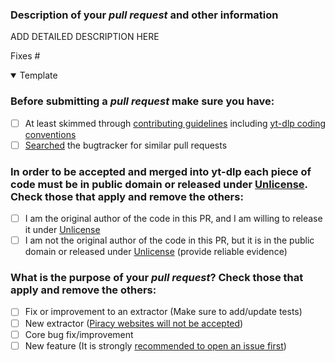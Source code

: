 <!--
    **IMPORTANT**: PRs without the template will be CLOSED
    
    Due to the high volume of pull requests, it may be a while before your PR is reviewed.
    Please try to keep your pull request focused on a single bugfix or new feature.
    Pull requests with a vast scope and/or very large diff will take much longer to review.
    It is recommended for new contributors to stick to smaller pull requests, so you can receive much more immediate feedback as you familiarize yourself with the codebase.

    PLEASE AVOID FORCE-PUSHING once a review has started, as it makes reviewing more difficult.
-->

### Description of your *pull request* and other information

ADD DETAILED DESCRIPTION HERE

Fixes #


<details open><summary>Template</summary> <!-- OPEN is intentional -->

<!--
    # PLEASE FOLLOW THE GUIDE BELOW

    - You will be asked some questions, please read them **carefully** and answer honestly
    - Put an `x` into all the boxes `[ ]` relevant to your *pull request* (like [x])
    - Use *Preview* tab to see what your *pull request* will actually look like
-->

### Before submitting a *pull request* make sure you have:
- [ ] At least skimmed through [contributing guidelines](https://github.com/yt-dlp/yt-dlp/blob/master/CONTRIBUTING.md#developer-instructions) including [yt-dlp coding conventions](https://github.com/yt-dlp/yt-dlp/blob/master/CONTRIBUTING.md#yt-dlp-coding-conventions)
- [ ] [Searched](https://github.com/yt-dlp/yt-dlp/search?q=is%3Apr&type=Issues) the bugtracker for similar pull requests

### In order to be accepted and merged into yt-dlp each piece of code must be in public domain or released under [Unlicense](http://unlicense.org/). Check those that apply and remove the others:
- [ ] I am the original author of the code in this PR, and I am willing to release it under [Unlicense](http://unlicense.org/)
- [ ] I am not the original author of the code in this PR, but it is in the public domain or released under [Unlicense](http://unlicense.org/) (provide reliable evidence)

### What is the purpose of your *pull request*? Check those that apply and remove the others:
- [ ] Fix or improvement to an extractor (Make sure to add/update tests)
- [ ] New extractor ([Piracy websites will not be accepted](https://github.com/yt-dlp/yt-dlp/blob/master/CONTRIBUTING.md#is-the-website-primarily-used-for-piracy))
- [ ] Core bug fix/improvement
- [ ] New feature (It is strongly [recommended to open an issue first](https://github.com/yt-dlp/yt-dlp/blob/master/CONTRIBUTING.md#adding-new-feature-or-making-overarching-changes))

</details>
